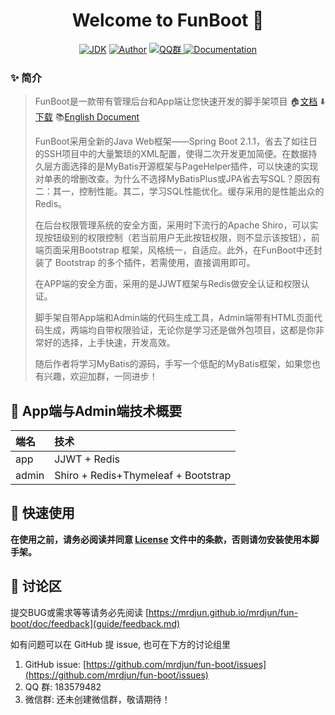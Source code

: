 <h1 align="center">Welcome to FunBoot 👋</h1>

<p align="center">
<a href="https://github.com/mrdjun/fun-boot"><img alt="JDK" src="https://img.shields.io/badge/JDK-1.8-orange.svg"/></a>
<a href="http://mrdjun.github.io"><img alt="Author" src="https://img.shields.io/badge/Author-DJun-blue"/></a>
<a href="https://jq.qq.com/?_wv=1027&k=57LIuZr"><img alt="QQ群" src="https://img.shields.io/badge/chat-Coder%E5%A4%A7%E5%AE%B6%E5%BA%AD-yellow"/>
</a>
<a href="https://mrdjun.github.io/">
<img alt="Documentation" src="https://img.shields.io/badge/documentation-yes-brightgreen.svg" target="_blank" /></a>
</p>

### ✨ 简介

> FunBoot是一款带有管理后台和App端让您快速开发的脚手架项目 🏠[文档](https://mrdjun.github.io/) ⬇️[下载](https://github.com/mrdjun/fun-boot) 📚[English Document](https://github.com/chaitin/xray/tree/master/docs/en-us/generic)
> 
> FunBoot采用全新的Java Web框架——Spring Boot 2.1.1，省去了如往日的SSH项目中的大量繁琐的XML配置，使得二次开发更加简便。在数据持久层方面选择的是MyBatis开源框架与PageHelper插件，可以快速的实现对单表的增删改查。为什么不选择MyBatisPlus或JPA省去写SQL？原因有二：其一，控制性能。其二，学习SQL性能优化。缓存采用的是性能出众的Redis。
> 
> 在后台权限管理系统的安全方面，采用时下流行的Apache Shiro，可以实现按钮级别的权限控制（若当前用户无此按钮权限，则不显示该按钮），前端页面采用Bootstrap 框架，风格统一，自适应。此外，在FunBoot中还封装了 Bootstrap 的多个插件，若需使用，直接调用即可。
> 
> 在APP端的安全方面，采用的是JJWT框架与Redis做安全认证和权限认证。
> 
> 脚手架自带App端和Admin端的代码生成工具，Admin端带有HTML页面代码生成，两端均自带权限验证，无论你是学习还是做外包项目，这都是你非常好的选择，上手快速，开发高效。
> 
> 随后作者将学习MyBatis的源码，手写一个低配的MyBatis框架，如果您也有兴趣，欢迎加群，一同进步！

## 🎨 App端与Admin端技术概要

| 端名    | 技术                                  |
|:----- |:----------------------------------- |
| app   | JJWT + Redis                        |
| admin | Shiro + Redis+Thymeleaf + Bootstrap |

## 🚀 快速使用

**在使用之前，请务必阅读并同意 [License](generic/LICENSE.md) 文件中的条款，否则请勿安装使用本脚手架。**

## 📝 讨论区

提交BUG或需求等等请务必先阅读 [https://mrdjun.github.io/mrdjun/fun-boot/doc/feedback](guide/feedback.md)

如有问题可以在 GitHub 提 issue, 也可在下方的讨论组里

1. GitHub issue: [https://github.com/mrdjun/fun-boot/issues](https://github.com/mrdjun/fun-boot/issues)
2. QQ 群: 183579482
3. 微信群: 还未创建微信群，敬请期待！
